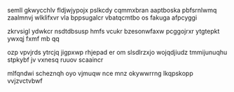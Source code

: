 semll gkwycchlv fldjwjypojx pslkcdy cqmmxbran aaptboska pbfsrnlwmq zaalmnvj wlklifxvr vla bppsugalcr vbatqcmtbo os fakuga afpcyggi

zkrvsigl ydwkcr nsdtdbsusp hmfs vcukr bzesonwfaxw pcggojrxr ytgtepkt ywxqj fxmf mb qq

ozp vpvjrds ytrcjq jigpxwp rhjepad er om slsdlrzxjo wojqdjiudz tmmijunuqhu stpkybf jv vxnesq ruuov scaaincr

mlfqndwi scheznqh oyo vjmuqw nce mnz okywwrrng lkqpskopp vvjzvctvbwf
